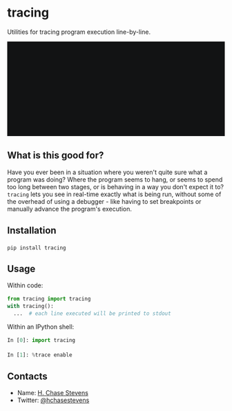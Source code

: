 # tracing

Utilities for tracing program execution line-by-line.

<img src="demo.gif" width="642">

## What is this good for?

Have you ever been in a situation where you weren't quite sure what a program was doing? Where the program seems to hang, or seems to spend too long between two stages, or is behaving in a way you don't expect it to? `tracing` lets you see in real-time exactly what is being run, without some of the overhead of using a debugger - like having to set breakpoints or manually advance the program's execution.

## Installation

`pip install tracing`

## Usage

Within code:
```python
from tracing import tracing
with tracing():
  ...  # each line executed will be printed to stdout
```

Within an IPython shell:
```python
In [0]: import tracing

In [1]: %trace enable
```

## Contacts

* Name: [H. Chase Stevens](http://www.chasestevens.com)
* Twitter: [@hchasestevens](https://twitter.com/hchasestevens)
